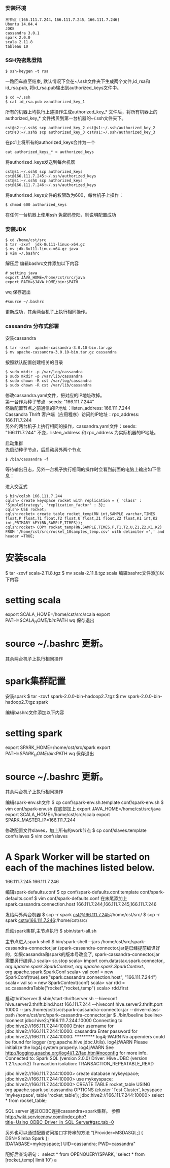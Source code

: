 ### 安装环境
    三节点 [166.111.7.244，166.111.7.245，166.111.7.246]
    Ubuntu 14.04.4
    JDK8
    cassandra 3.0.1 
    spark 2.0.0
    scala 2.11.8
    tableau 10

### SSH免密匙登陆
    $ ssh-keygen -t rsa  

一路回车直至结束, 默认情况下会在~/.ssh文件夹下生成两个文件,id_rsa和id_rsa.pub, 将id_rsa.pub输出到authorized_keys文件中。  
 
    $ cd ~/.ssh  
    $ cat id_rsa.pub >>authorized_key_1  

所有的机器上均执行上述操作生成authorized_key_* 文件后，将所有机器上的authorized_key_* 文件拷贝到第一台机器的~/.ssh文件夹下。  

    cst@s2:~/.ssh$ scp authorized_key_2 cst@s1:~/.ssh/authorized_key_2  
    cst@s3:~/.ssh$ scp authorized_key_3 cst@s1:~/.ssh/authorized_key_3  

在pc1上将所有的authorized_keys合并为一个  

    cat authorized_keys_* > authorized_keys  

将authorized_keys发送到每台机器  

    cst@s1:~/.ssh$ scp authorized_keys cst@166.111.7.245:~/.ssh/authorized_keys  
    cst@s1:~/.ssh$ scp authorized_keys cst@166.111.7.246:~/.ssh/authorized_keys

将authorized_keys文件的权限改为600，每台机子上操作：  

    $ chmod 600 authorized_keys  

在任何一台机器上使用ssh 免密码登陆，则说明配置成功  

### 安装JDK

    $ cd /home/cst/src  
    $ tar -zxvf  jdk-8u111-linux-x64.gz  
    $ mv jdk-8u111-linux-x64.gz java  
    $ vim ~/.bashrc  

解压后 编辑bashrc文件添加以下内容

    # setting java
    export JAVA_HOME=/home/cst/src/java
    export PATH=$JAVA_HOME/bin:$PATH

wq 保存退出  

    #source ~/.bashrc  
 
更新成功，其余两台机子上执行相同操作。

### cassandra 分布式部署
安装cassandra  

    $ tar -zxvf  apache-cassandra-3.0.10-bin.tar.gz  
    $ mv apache-cassandra-3.0.10-bin.tar.gz cassandra  
 
按照默认配置创建相关的目录  

    $ sudo mkdir -p /var/log/cassandra  
    $ sudo mkdir -p /var/lib/cassandra  
    $ sudo chown -R cst /var/log/cassandra  
    $ sudo chown -R cst /var/lib/cassandra  

修改cassandra.yaml文件，把对应的IP地址改掉。  
第一台作为种子节点 -seeds: "166.111.7.244"   
然后配置节点之前通信的IP地址：listen_address: 166.111.7.244  
Cassandra Thrift 客户端（应用程序）访问的IP地址：rpc_address: 166.111.7.244  
另外的两台机子上执行相同的操作，cassandra.yaml文件：seeds: "166.111.7.244" 不变，listen_address 和 rpc_address 为实际机器的IP地址。  

启动集群  
先启动种子节点，后启动另外两个节点  

    $ /bin/cassandra -f  

等待输出日志，另外一台机子执行相同的操作时会看到前面的电脑上输出如下信息：

进入交互式  

    $ bin/cqlsh 166.111.7.244  
    cqlsh> create keyspace rocket with replication = { 'class' : 'SimpleStrategy', 'replication_factor' : 3};  
    cqlsh> USE rocket;  
    cqlsh:rocket> create table rocket_temp(RN int,SAMPLE varchar,TIMES float,P float,T1 float,T2 float,U float,Z1 float,Z2 float,K1 int,K2 int,PRIMARY kEY(RN,SAMPLE,TIMES));  
    cqlsh:rocket> COPY rocket_temp(RN,SAMPLE,TIMES,P,T1,T2,U,Z1,Z2,K1,K2) FROM '/home/cst/src/rocket_10samples_temp.csv' with delimiter =',' and header =TRUE;  

# 安装scala
$ tar -zxvf  scala-2.11.8.tgz
$ mv scala-2.11.8.tgz scala
编辑bashrc文件添加以下内容
# setting scala
export SCALA_HOME=/home/cst/src/scala
export PATH=$SCALA_HOME/bin:$PATH
wq 保存退出
 # source ~/.bashrc 更新。
其余两台机子上执行相同操作

# spark集群配置
安装spark 
$ tar -zxvf  spark-2.0.0-bin-hadoop2.7.tgz
$ mv spark-2.0.0-bin-hadoop2.7.tgz spark

编辑bashrc文件添加以下内容
# setting spark
export SPARK_HOME=/home/cst/src/spark
export PATH=$SPARK_HOME/bin:$PATH
wq 保存退出
 # source ~/.bashrc 更新。
其余两台机子上执行相同操作

编辑spark-env.sh文件
$ cp conf/spark-env.sh.template conf/spark-env.sh
$ vim conf/spark-env.sh
在底部加上
export JAVA_HOME=/home/cst/src/java
export SCALA_HOME=/home/cst/src/scala
export SPARK_MASTER_IP=166.111.7.244

修改配置文件slaves，加上所有的work节点
$ cp conf/slaves.template conf/slaves
$ vim conf/slaves
# A Spark Worker will be started on each of the machines listed below.
166.111.7.245
166.111.7.246

编辑spark-defaults.conf
$ cp conf/spark-defaults.conf.template conf/spark-defaults.conf
$ vim conf/spark-defaults.conf
在末尾添加上
spark.cassandra.connection.host    166.111.7.244,166.111.7.245,166.111.7.246

发给两外两台机器
$ scp -r spark cst@166.111.7.245:/home/cst/src/
$ scp -r spark cst@166.111.7.246:/home/cst/src/

启动spark集群,主节点执行
$ sbin/start-all.sh

主节点进入spark shell
$ bin/spark-shell --jars /home/cst/src/spark-cassandra-connector.jar
(spark-cassandra-connector.jar是已经提前编译好的，如果cassandra和spark的版本号改变了, spark-cassandra-connector.jar 需要另行编译。)
scala> sc.stop
scala> import com.datastax.spark.connector._, org.apache.spark.SparkContext, org.apache.spark.SparkContext._, org.apache.spark.SparkConf
scala> val conf = new SparkConf(true).set("spark.cassandra.connection.host", "166.111.7.244")
scala> val sc = new SparkContext(conf)
scala> var rdd = sc.cassandraTable("rocket","rocket_temp")
scala> rdd.first

启动thriftserver
$ sbin/start-thriftserver.sh --hiveconf hive.server2.thrift.bind.host 166.111.7.244 --hiveconf hive.server2.thrift.port 10000 --jars /home/cst/src/spark-cassandra-connector.jar --driver-class-path /home/cst/src/spark-cassandra-connector.jar
$ ./bin/beeline
beeline> !connect jdbc:hive2://166.111.7.244:10000
Connecting to jdbc:hive2://166.111.7.244:10000
Enter username for jdbc:hive2://166.111.7.244:10000: cassandra
Enter password for jdbc:hive2://166.111.7.244:10000: *********
log4j:WARN No appenders could be found for logger (org.apache.hive.jdbc.Utils).
log4j:WARN Please initialize the log4j system properly.
log4j:WARN See http://logging.apache.org/log4j/1.2/faq.html#noconfig for more info.
Connected to: Spark SQL (version 2.0.0)
Driver: Hive JDBC (version 1.2.1.spark2)
Transaction isolation: TRANSACTION_REPEATABLE_READ

jdbc:hive2://166.111.7.244:10000> create database mykeyspace;
jdbc:hive2://166.111.7.244:10000> use mykeyspace;
jdbc:hive2://166.111.7.244:10000> CREATE TABLE rocket_table USING org.apache.spark.sql.cassandra OPTIONS (cluster 'Test Cluster', keyspace 'mykeyspace', table 'rocket_table');
jdbc:hive2://166.111.7.244:10000> select * from rocket_table;


SQL server 通过ODBC连接cassandra+spark集群。
参照 http://wiki.servicenow.com/index.php?title=Using_ODBC_Driver_in_SQL_Server#gsc.tab=0

另外也可以通过配置访问接口字符串的方法
"[Provider=MSDASQL;] { DSN=Simba Spark };  
[DATABASE=mykeyspace;] UID=cassandra; PWD=cassandra"

配好后查询语句：
select * from OPENQUERY(SPARK, 'select * from [rocket_temp] limit 10') a
